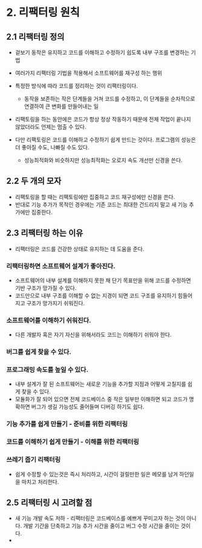 # 2. 리팩터링 원칙
## 2.1 리팩터링 정의
- 겉보기 동작은 유지하고 코드를 이해하고 수정하기 쉽도록 내부 구조를 변경하는 기법
- 여러가지 리팩터링 기법을 적용해서 소프트웨어를 재구성 하는 행위

- 특정한 방식에 따라 코드를 정리하는 것이 리팩터링이다.
  - 동작을 보존하는 작은 단계들을 거쳐 코드를 수정하고, 이 단계들을 순차적으로 연결하여 큰 변화를 만들어내는 일

- 리팩토링을 하는 동안에은 코드가 항상 정상 작동하기 때문에 전체 작업이 끝나지 않았더라도 언제는 멈출 수 있다.

- 다만 리팩토링은 코드를 이해하고 수정하기 쉽게 만드는 것이다. 프로그램의 성능은 더 좋아질 수도, 나빠질 수도 있다.
  - 성능최적화와 비슷하지만 성능최적화는 오로지 속도 개선만 신경을 쓴다.


## 2.2 두 개의 모자
- 리팩토링을 할 때는 리팩토링에만 집중하고 코드 재구성에만 신경을 쓴다.
- 반대로 기능 추가가 목적인 경우에는 기존 코드는 최대한 건드리지 말고 새 기능 추가에만 집중한다.


## 2.3 리팩터링 하는 이유
- 리팩터링은 코드를 건강한 상태로 유지하는 데 도움을 준다.

### 리팩터링하면 소프트웨어 설계가 좋아진다.
- 소프트웨어의 내부 설계를 이해하지 못한 채 단기 목표만을 위해 코드를 수정하면 기반 구조가 망가질 수 있다.
- 코드만으로 내부 구조를 이해할 수 없는 지경이 되면 코드 구조를 유지하기 힘들어지고 구조가 망가지기 쉬워진다.

### 소프트웨어를 이해하기 쉬워진다.
- 다른 개발자 혹은 자기 자신을 위해서라도 코드는 이해하기 쉬워야 한다.

### 버그를 쉽게 찾을 수 있다.

### 프로그래밍 속도를 높일 수 있다.
- 내부 설계가 잘 된 소프트웨어는 새로운 기능을 추가할 지점과 어떻게 고칠지를 쉽게 찾을 수 있다.
- 모듈화가 잘 되어 있으면 전체 코드베이스 중 작은 일부만 이해하면 되고 코드가 명확하면 버그가 생길 가능성도 줄어들며 디버깅 하기도 쉽다.


### 기능 추가를 쉽게 만들기 - 준비를 위한 리팩터링
### 코드를 이해하기 쉽게 만들기 - 이해를 위한 리팩터링
### 쓰레기 줍기 리팩터링
- 쉽게 수정할 수 있는것은 즉시 처리하고, 시간이 걸릴만한 일은 메모를 남겨 하던일을 마치고 처리한다.


## 2.5 리팩터링 시 고려할 점
- 새 기능 개발 속도 저하 - 리팩터링은 코드베이스를 예쁘게 꾸미고자 하는 것이 아니다. 개발 기간을 단축하고 기능 추가 시간을 줄이고 버그 수정 시간을 줄이는 것이다.
- 

